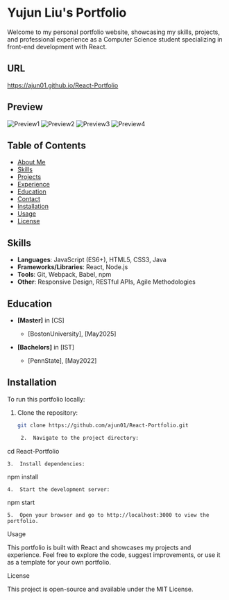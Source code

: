 # Yujun Liu's Portfolio

Welcome to my personal portfolio website, showcasing my skills, projects, and professional experience as a Computer Science student specializing in front-end development with React.

## URL

https://ajun01.github.io/React-Portfolio

## Preview

![Preview1](src/assets/preview1.jpg)
![Preview2](src/assets/preview2.jpg)
![Preview3](src/assets/preview3.jpg)
![Preview4](src/assets/preview4.jpg)

## Table of Contents

- [About Me](#about-me)
- [Skills](#skills)
- [Projects](#projects)
- [Experience](#experience)
- [Education](#education)
- [Contact](#contact)
- [Installation](#installation)
- [Usage](#usage)
- [License](#license)

## Skills

- **Languages**: JavaScript (ES6+), HTML5, CSS3, Java
- **Frameworks/Libraries**: React, Node.js
- **Tools**: Git, Webpack, Babel, npm
- **Other**: Responsive Design, RESTful APIs, Agile Methodologies

## Education

- **[Master]** in [CS]
  - [BostonUniversity], [May2025]

- **[Bachelors]** in [IST]
  - [PennState], [May2022]


## Installation

To run this portfolio locally:

1. Clone the repository:

   ```bash
   git clone https://github.com/ajun01/React-Portfolio.git

	2.	Navigate to the project directory:

cd React-Portfolio


	3.	Install dependencies:

npm install


	4.	Start the development server:

npm start


	5.	Open your browser and go to http://localhost:3000 to view the portfolio.

Usage

This portfolio is built with React and showcases my projects and experience. Feel free to explore the code, suggest improvements, or use it as a template for your own portfolio.

License

This project is open-source and available under the MIT License.